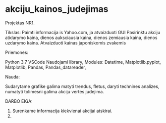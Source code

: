 # akciju_kainos_judejimas

Projektas NR1.

Tikslas: 
Paimti informacija is Yahoo.com, ja atvaizduoti GUI
Pasirinktu akciju atidarymo kaina, dienos auksciausia kaina, dienos zemiausia kaina, dienos uzdarymo kaina.
Atvaizduoti kainas japoniskomis zvakemis

Priemones:

Python 3.7
VSCode
Naudojami library, Modules:
	Datetime,
	Matplotlib.pyplot,
	Matplotlib,
	Pandas,
	Pandas_datareader,

Nauda:

Sudarytame grafike galima matyti trendus, fletus, daryti technines analizes, numatyti tolimesni galima akciju vertes judejima.

DARBO EIGA:

1) Surenkame informacija kiekvienai akcijai atskirai.
2) 
